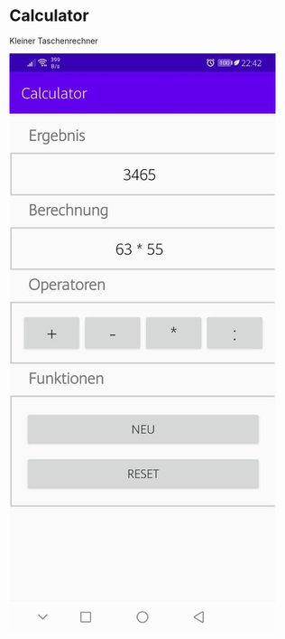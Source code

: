 # Calculator
Kleiner Taschenrechner

![Screenshot](https://github.com/MarcusCoding/Calculator/blob/master/app/src/main/res/mipmap-anydpi-v26/appphoto.jpg)
